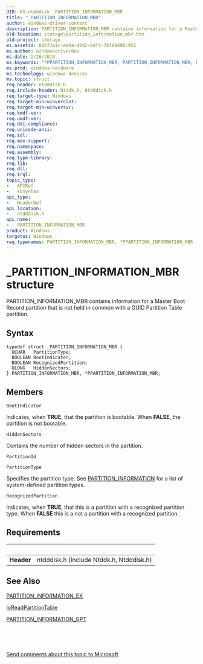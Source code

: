 ```yaml
---
UID: NS:ntdddisk._PARTITION_INFORMATION_MBR
title: "_PARTITION_INFORMATION_MBR"
author: windows-driver-content
description: PARTITION_INFORMATION_MBR contains information for a Master Boot Record partition that is not held in common with a GUID Partition Table partition.
old-location: storage\partition_information_mbr.htm
old-project: storage
ms.assetid: 846f3a1c-ee0a-42d2-bdf1-7bf09406c955
ms.author: windowsdriverdev
ms.date: 2/26/2018
ms.keywords: "*PPARTITION_INFORMATION_MBR, PARTITION_INFORMATION_MBR, PARTITION_INFORMATION_MBR structure [Storage Devices], PPARTITION_INFORMATION_MBR, PPARTITION_INFORMATION_MBR structure pointer [Storage Devices], _PARTITION_INFORMATION_MBR, ntdddisk/PARTITION_INFORMATION_MBR, ntdddisk/PPARTITION_INFORMATION_MBR, storage.partition_information_mbr, structs-disk_c386ea16-c8d7-4a5e-8e61-d8e8ddead136.xml"
ms.prod: windows-hardware
ms.technology: windows-devices
ms.topic: struct
req.header: ntdddisk.h
req.include-header: Ntddk.h, Ntdddisk.h
req.target-type: Windows
req.target-min-winverclnt: 
req.target-min-winversvr: 
req.kmdf-ver: 
req.umdf-ver: 
req.ddi-compliance: 
req.unicode-ansi: 
req.idl: 
req.max-support: 
req.namespace: 
req.assembly: 
req.type-library: 
req.lib: 
req.dll: 
req.irql: 
topic_type:
-	APIRef
-	kbSyntax
api_type:
-	HeaderDef
api_location:
-	ntdddisk.h
api_name:
-	PARTITION_INFORMATION_MBR
product: Windows
targetos: Windows
req.typenames: PARTITION_INFORMATION_MBR, *PPARTITION_INFORMATION_MBR
---
```


# _PARTITION_INFORMATION_MBR structure
PARTITION_INFORMATION_MBR contains information for a Master Boot Record partition that is not held in common with a GUID Partition Table partition.

## Syntax
````
typedef struct _PARTITION_INFORMATION_MBR {
  UCHAR   PartitionType;
  BOOLEAN BootIndicator;
  BOOLEAN RecognizedPartition;
  ULONG   HiddenSectors;
} PARTITION_INFORMATION_MBR, *PPARTITION_INFORMATION_MBR;
````

## Members


`BootIndicator`

Indicates, when <b>TRUE</b>, that the partition is bootable. When <b>FALSE</b>, the partition is not bootable.

`HiddenSectors`

Contains the number of hidden sectors in the partition.

`PartitionId`



`PartitionType`

Specifies the partition type. See <a href="..\ntdddisk\ns-ntdddisk-_partition_information.md">PARTITION_INFORMATION</a> for a list of system-defined partition types.

`RecognizedPartition`

Indicates, when <b>TRUE</b>, that this is a partition with a recognized partition type. When <b>FALSE</b> this is a not a partition with a recognized partition.


## Requirements
| &nbsp; | &nbsp; |
| ---- |:---- |
| **Header** | ntdddisk.h (include Ntddk.h, Ntdddisk.h) |

## See Also

<a href="..\ntdddisk\ns-ntdddisk-_partition_information_ex.md">PARTITION_INFORMATION_EX</a>



<a href="..\ntddk\nf-ntddk-ioreadpartitiontable.md">IoReadPartitionTable</a>



<a href="..\ntdddisk\ns-ntdddisk-_partition_information_gpt.md">PARTITION_INFORMATION_GPT</a>



 

 

<a href="mailto:wsddocfb@microsoft.com?subject=Documentation%20feedback [storage\storage]:%20PARTITION_INFORMATION_MBR structure%20 RELEASE:%20(2/26/2018)&amp;body=%0A%0APRIVACY STATEMENT%0A%0AWe use your feedback to improve the documentation. We don't use your email address for any other purpose, and we'll remove your email address from our system after the issue that you're reporting is fixed. While we're working to fix this issue, we might send you an email message to ask for more info. Later, we might also send you an email message to let you know that we've addressed your feedback.%0A%0AFor more info about Microsoft's privacy policy, see http://privacy.microsoft.com/en-us/default.aspx." title="Send comments about this topic to Microsoft">Send comments about this topic to Microsoft</a>